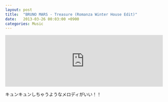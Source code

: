 ```yaml
---
layout: post
title:  "BRUNO MARS - Treasure (Romanza Winter House Edit)"
date:   2013-03-26 00:03:00 +0900
categories: Music
---
```


<iframe src="https://w.soundcloud.com/player/?url=http%3A%2F%2Fapi.soundcloud.com%2Ftracks%2F82496337" width="100%" height="166" frameborder="no" scrolling="no"></iframe>

キュンキュンしちゃうようなメロディがいい！！
